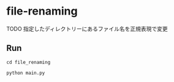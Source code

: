 # file-renaming

TODO 指定したディレクトリーにあるファイル名を正規表現で変更  

## Run

```shell
cd file_renaming

python main.py
```
